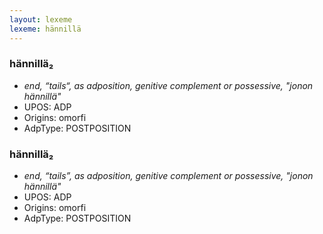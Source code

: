 ```yaml
---
layout: lexeme
lexeme: hännillä
---
```


###  hännillä₂

* _end, “tails“, as adposition, genitive complement or possessive, "jonon hännillä"_
* UPOS:  ADP
* Origins: omorfi 
* AdpType:  POSTPOSITION


###  hännillä₂

* _end, “tails”, as adposition, genitive complement or possessive, "jonon hännillä"_
* UPOS:  ADP
* Origins: omorfi 
* AdpType:  POSTPOSITION

